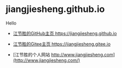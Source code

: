 # jiangjiesheng.github.io

Hello 

- [江节胜的GitHub主页 https://jiangjiesheng.github.io ](https://jiangjiesheng.github.io/)

- [江节胜的Gitee主页 https://jiangjiesheng.gitee.io ](https://jiangjiesheng.gitee.io/)

- [江节胜的个人网站 http://www.jiangjiesheng.com](http://www.jiangjiesheng.com/)